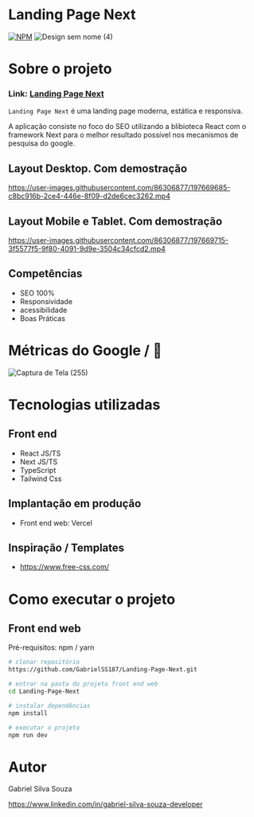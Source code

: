# Landing Page Next
[![NPM](https://img.shields.io/npm/l/react)](https://github.com/GabrielSS187/Landing-Page-Next/blob/main/LICENSE) 
![Design sem nome (4)](https://user-images.githubusercontent.com/86306877/197668165-49e7e13a-5f39-426e-b571-a08cb8e43fe8.png)

# Sobre o projeto

### Link: [Landing Page Next](https://landing-page-next-ecru.vercel.app/)

``Landing Page Next`` é uma landing page moderna, estática e responsiva.

A aplicação consiste no foco do SEO utilizando a blibioteca React com o framework Next para o melhor resultado possível nos mecanismos
de pesquisa do google.

## Layout Desktop. Com demostração
https://user-images.githubusercontent.com/86306877/197669685-c8bc916b-2ce4-446e-8f09-d2de6cec3262.mp4

## Layout Mobile e Tablet. Com demostração
https://user-images.githubusercontent.com/86306877/197669715-3f5577f5-9f80-4091-9d9e-3504c34cfcd2.mp4

## Competências
- SEO 100%
- Responsividade
- acessibilidade
- Boas Práticas

# Métricas do Google /  🙂
![Captura de Tela (255)](https://user-images.githubusercontent.com/86306877/197669922-9561ac97-446a-4fbf-84ba-a8185ff60aee.png)

# Tecnologias utilizadas

## Front end
- React JS/TS
- Next JS/TS
- TypeScript
- Tailwind Css

## Implantação em produção

- Front end web: Vercel

## Inspiração / Templates
- https://www.free-css.com/

# Como executar o projeto

## Front end web
Pré-requisitos: npm / yarn

```bash
# clonar repositório
https://github.com/GabrielSS187/Landing-Page-Next.git

# entrar na pasta do projeto front end web
cd Landing-Page-Next

# instalar dependências
npm install

# executar o projeto
npm run dev
```

# Autor

Gabriel Silva Souza

https://www.linkedin.com/in/gabriel-silva-souza-developer
